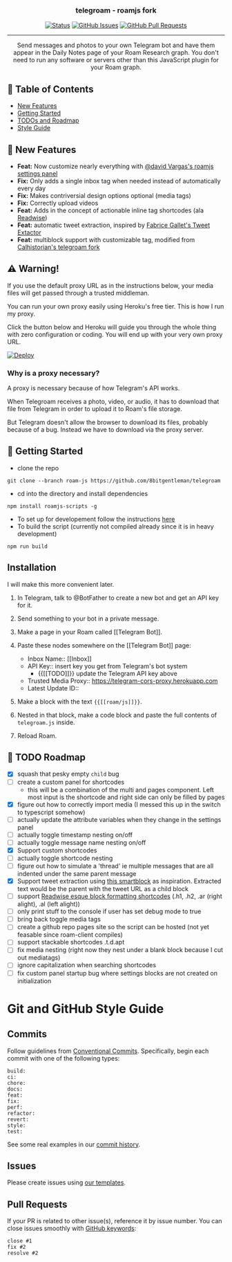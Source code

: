 <h3 align="center">telegroam - roamjs fork</h3>

<div align="center">

  [![Status](https://img.shields.io/badge/status-active-success.svg)]()
  [![GitHub Issues](https://img.shields.io/github/issues/8bitgentleman/telegroam.svg)](https://github.com/8bitgentleman/telegroam/issues)
  [![GitHub Pull Requests](https://img.shields.io/github/issues-pr/8bitgentleman/telegroam.svg)](https://github.com/8bitgentleman/telegroam/pulls)

</div>

---

<p align="center"> Send messages and photos to your own Telegram bot and have them appear in the Daily Notes page of your Roam Research graph. You don't need to run any software or servers other than this JavaScript plugin for your Roam graph.
</p>

## 📝 Table of Contents
- [New Features](#features)
- [Getting Started](#getting_started)
- [TODOs and Roadmap](#roadmap)
- [Style Guide](#style)

## 🚀 New Features <a name = "features"></a>
- **Feat:** Now customize nearly everything with [@david Vargas's roamjs settings panel](https://github.com/dvargas92495/roamjs-components)
- **Fix:** Only adds a single inbox tag when needed instead of automatically every day
- **Fix:** Makes  contriversial design options optional (media tags)
- **Fix:** Correctly upload videos
- **Feat:** Adds in the concept of actionable inline tag shortcodes (ala [Readwise](https://blog.readwise.io/tag-your-highlights-while-you-read/))
- **Feat:** automatic tweet extraction, inspired by [Fabrice Gallet's Tweet Extactor](https://twitter.com/fbgallet/status/1440709705484038162)
- **Feat:** multiblock support with customizable tag, modified from [Calhistorian's telegroam fork](https://github.com/Calhistorian/RoamanCircus)

## ⚠️ Warning!

If you use the default proxy URL as in the instructions below, your
media files will get passed through a trusted middleman.

You can run your own proxy easily using Heroku's free tier. This is
how I run my proxy.

Click the button below and Heroku will guide you through the whole
thing with zero configuration or coding. You will end up with your
very own proxy URL.

[![Deploy](https://www.herokucdn.com/deploy/button.svg)](https://heroku.com/deploy)

### Why is a proxy necessary?

A proxy is necessary because of how Telegram's API works.

When Telegroam receives a photo, video, or audio, it has to download
that file from Telegram in order to upload it to Roam's file storage.

But Telegram doesn't allow the browser to download its files, probably
because of a bug. Instead we have to download via the proxy server.


## 🔧 Getting Started <a name = "getting_started"></a>
 - clone the repo
```
git clone --branch roam-js https://github.com/8bitgentleman/telegroam
```
- cd into the directory and install dependencies
```
npm install roamjs-scripts -g
```   
- To set up for developement follow the instructions [here](https://developer.roamjs.com/roamjs-scripts/dev)
- To build the script (currently not compiled already since it is in heavy development) 
```
npm run build
``` 

## Installation

I will make this more convenient later.

1. In Telegram, talk to @BotFather to create a new bot and get an API
   key for it.

2. Send something to your bot in a private message.

3. Make a page in your Roam called [[Telegram Bot]].

4. Paste these nodes somewhere on the [[Telegram Bot]] page:

   - Inbox Name:: [[Inbox]]
   - API Key:: insert key you get from Telegram's bot system
     - {{[[TODO]]}} update the Telegram API key above
   - Trusted Media Proxy:: https://telegram-cors-proxy.herokuapp.com
   - Latest Update ID::

5. Make a block with the text `{{[[roam/js]]}}`.

6. Nested in that block, make a code block and paste the full contents
   of `telegroam.js` inside.

7. Reload Roam.

## 🚗 TODO Roadmap <a name = "roadmap"></a>
- [x] squash that pesky empty `child` bug
- [ ] create a custom panel for shortcodes
    - this will be a combination of the multi and  pages component. Left most input is the shortcode and right side can only be filled by pages
- [x] figure out how to correctly import media (I messed this up in the switch to typescript somehow)
- [ ] actually update the attribute variables when they change in the settings panel
- [ ] actually toggle timestamp nesting on/off
- [ ] actually toggle message name nesting on/off
- [x] Support custom shortcodes
- [ ] actually toggle shortcode nesting
- [ ] figure out how to simulate a 'thread' ie multiple messages that are all indented under the same parent message
- [x] Support tweet extraction using [this smartblock](https://github.com/dvargas92495/SmartBlocks/issues/216) as inspiration. Extracted text would be the parent with the tweet URL as a child block
- [ ] support [Readwise esque block formatting shortcodes](https://blog.readwise.io/add-chapters-to-highlights/) (.h1, .h2, .ar (right alight), .al (left alight))
- [ ] only print stuff to the console if user has set debug mode to true
- [ ] bring back toggle media tags
- [ ] create a github repo pages site so the script can be hosted (not yet feasable since roam-client compiles)
- [ ] support stackable shortcodes .t.d.apt
- [ ] fix media nesting (right now they nest under a blank block because I cut out mediatags)
- [ ] ignore capitalization when searching shortcodes
- [ ] fix custom panel startup bug where settings blocks are not created on initialization 

# Git and GitHub Style Guide <a name = "style"></a>

## Commits

Follow guidelines from [Conventional Commits](https://www.conventionalcommits.org/en/v1.0.0/). Specifically, begin each commit with one of the following types:

```
build:
ci:
chore:
docs:
feat:
fix:
perf:
refactor:
revert:
style:
test:
```

See some real examples in our [commit history](https://github.com/8bitgentleman/telegroam/commits/master).

## Issues

Please create issues using [our templates](https://github.com/8bitgentleman/telegroam/issues/new/choose).


## Pull Requests

If your PR is related to other issue(s), reference it by issue number. You can close issues smoothly with [GitHub keywords](https://help.github.com/en/enterprise/2.16/user/github/managing-your-work-on-github/closing-issues-using-keywords):

```
close #1
fix #2
resolve #2
```
